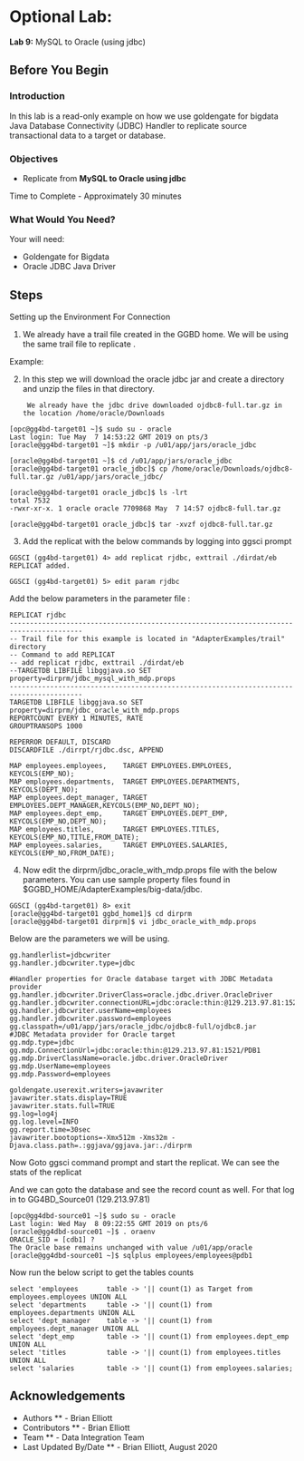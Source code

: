 # Optional Lab: 

**Lab 9:** MySQL to Oracle (using jdbc)

## Before You Begin

### Introduction
In this lab is a read-only example on how we use goldengate for bigdata Java Database Connectivity (JDBC) Handler to replicate source transactional data to a target or database.

### Objectives
- Replicate from **MySQL to Oracle using jdbc**

Time to Complete - Approximately 30 minutes

### What Would You Need?
Your will need:
- Goldengate for Bigdata
- Oracle JDBC Java Driver

## Steps

 Setting up the Environment For Connection 

1. We already have a trail file created in the GGBD home. We will be using the same trail file to replicate .

Example:

2. In this step we will download the oracle jdbc jar and create a directory and unzip the files in that directory.

        We already have the jdbc drive downloaded ojdbc8-full.tar.gz in the location /home/oracle/Downloads 
```
[opc@gg4bd-target01 ~]$ sudo su - oracle
Last login: Tue May  7 14:53:22 GMT 2019 on pts/3
[oracle@gg4bd-target01 ~]$ mkdir -p /u01/app/jars/oracle_jdbc

[oracle@gg4bd-target01 ~]$ cd /u01/app/jars/oracle_jdbc
[oracle@gg4bd-target01 oracle_jdbc]$ cp /home/oracle/Downloads/ojdbc8-full.tar.gz /u01/app/jars/oracle_jdbc/

[oracle@gg4bd-target01 oracle_jdbc]$ ls -lrt
total 7532
-rwxr-xr-x. 1 oracle oracle 7709868 May  7 14:57 ojdbc8-full.tar.gz

[oracle@gg4bd-target01 oracle_jdbc]$ tar -xvzf ojdbc8-full.tar.gz
```
    
3. Add the replicat with the below commands by logging into ggsci prompt

```
GGSCI (gg4bd-target01) 4> add replicat rjdbc, exttrail ./dirdat/eb
REPLICAT added.

GGSCI (gg4bd-target01) 5> edit param rjdbc
```

Add the below parameters in the parameter file :

```
REPLICAT rjdbc
----------------------------------------------------------------------------------------
-- Trail file for this example is located in "AdapterExamples/trail" directory
-- Command to add REPLICAT
-- add replicat rjdbc, exttrail ./dirdat/eb
--TARGETDB LIBFILE libggjava.so SET property=dirprm/jdbc_mysql_with_mdp.props
----------------------------------------------------------------------------------------
TARGETDB LIBFILE libggjava.so SET property=dirprm/jdbc_oracle_with_mdp.props
REPORTCOUNT EVERY 1 MINUTES, RATE
GROUPTRANSOPS 1000

REPERROR DEFAULT, DISCARD
DISCARDFILE ./dirrpt/rjdbc.dsc, APPEND

MAP employees.employees,    TARGET EMPLOYEES.EMPLOYEES,   KEYCOLS(EMP_NO);
MAP employees.departments,  TARGET EMPLOYEES.DEPARTMENTS, KEYCOLS(DEPT_NO);
MAP employees.dept_manager, TARGET EMPLOYEES.DEPT_MANAGER,KEYCOLS(EMP_NO,DEPT_NO);
MAP employees.dept_emp,     TARGET EMPLOYEES.DEPT_EMP,    KEYCOLS(EMP_NO,DEPT_NO);
MAP employees.titles,       TARGET EMPLOYEES.TITLES,      KEYCOLS(EMP_NO,TITLE,FROM_DATE);
MAP employees.salaries,     TARGET EMPLOYEES.SALARIES,    KEYCOLS(EMP_NO,FROM_DATE);
```

4. Now edit the dirprm/jdbc_oracle_with_mdp.props file with the below parameters. You can use sample property files found in $GGBD_HOME/AdapterExamples/big-data/jdbc.

```
GGSCI (gg4bd-target01) 8> exit
[oracle@gg4bd-target01 ggbd_home1]$ cd dirprm
[oracle@gg4bd-target01 dirprm]$ vi jdbc_oracle_with_mdp.props
```
Below are the parameters we will be using.
```
gg.handlerlist=jdbcwriter
gg.handler.jdbcwriter.type=jdbc

#Handler properties for Oracle database target with JDBC Metadata provider
gg.handler.jdbcwriter.DriverClass=oracle.jdbc.driver.OracleDriver
gg.handler.jdbcwriter.connectionURL=jdbc:oracle:thin:@129.213.97.81:1521/PDB1
gg.handler.jdbcwriter.userName=employees
gg.handler.jdbcwriter.password=employees
gg.classpath=/u01/app/jars/oracle_jdbc/ojdbc8-full/ojdbc8.jar
#JDBC Metadata provider for Oracle target
gg.mdp.type=jdbc
gg.mdp.ConnectionUrl=jdbc:oracle:thin:@129.213.97.81:1521/PDB1
gg.mdp.DriverClassName=oracle.jdbc.driver.OracleDriver
gg.mdp.UserName=employees
gg.mdp.Password=employees

goldengate.userexit.writers=javawriter
javawriter.stats.display=TRUE
javawriter.stats.full=TRUE
gg.log=log4j
gg.log.level=INFO
gg.report.time=30sec
javawriter.bootoptions=-Xmx512m -Xms32m -Djava.class.path=.:ggjava/ggjava.jar:./dirprm
```
Now Goto ggsci command prompt and start the replicat. We can see the stats of the replicat

And we can goto the database and see the record count as well. For that log in to GG4BD_Source01 (129.213.97.81)

```
[opc@gg4dbd-source01 ~]$ sudo su - oracle
Last login: Wed May  8 09:22:55 GMT 2019 on pts/6
[oracle@gg4dbd-source01 ~]$ . oraenv
ORACLE_SID = [cdb1] ?
The Oracle base remains unchanged with value /u01/app/oracle
[oracle@gg4dbd-source01 ~]$ sqlplus employees/employees@pdb1
```

Now run the below script to get the tables counts

```
select 'employees       table -> '|| count(1) as Target from employees.employees UNION ALL
select 'departments     table -> '|| count(1) from employees.departments UNION ALL
select 'dept_manager    table -> '|| count(1) from employees.dept_manager UNION ALL
select 'dept_emp        table -> '|| count(1) from employees.dept_emp UNION ALL
select 'titles          table -> '|| count(1) from employees.titles UNION ALL
select 'salaries        table -> '|| count(1) from employees.salaries;
```

## Acknowledgements

  * Authors ** - Brian Elliott
  * Contributors ** - Brian Elliott
  * Team ** - Data Integration Team
  * Last Updated By/Date ** - Brian Elliott, August 2020
 

